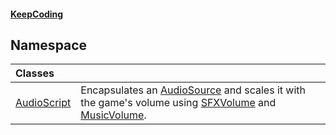 #### [KeepCoding](index.md 'index')
##  Namespace

| Classes | |
| :--- | :--- |
| [AudioScript](AudioScript.md 'AudioScript') | Encapsulates an [AudioSource](AudioScript_AudioSource.md 'global::AudioScript.AudioSource') and scales it with the game's volume using [SFXVolume](Game_PlayerSettings_SFXVolume.md 'KeepCoding.Game.PlayerSettings.SFXVolume') and [MusicVolume](Game_PlayerSettings_MusicVolume.md 'KeepCoding.Game.PlayerSettings.MusicVolume').<br/> |
